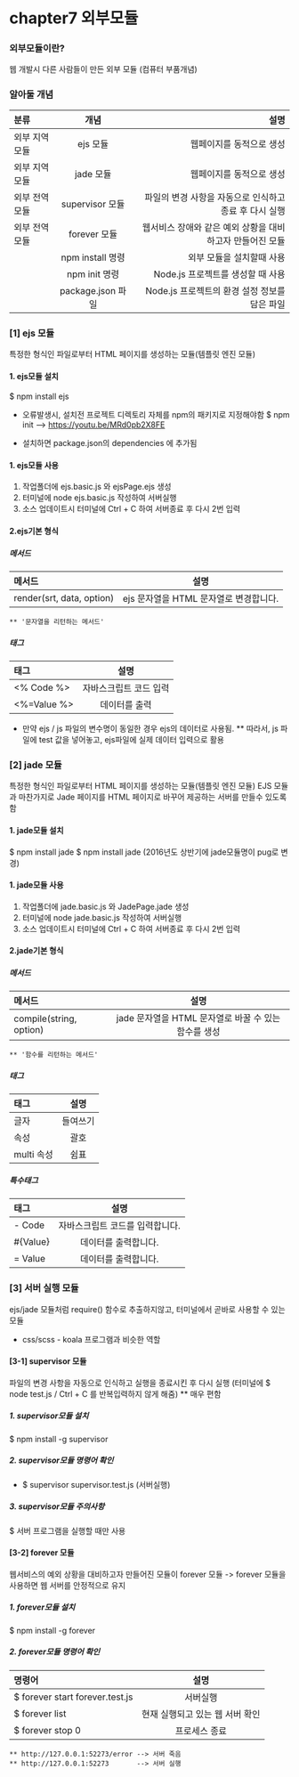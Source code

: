 # chapter7 외부모듈


### 외부모듈이란?
웹 개발시 다른 사람들이 만든 외부 모듈 (컴퓨터 부품개념)
### 알아둘 개념
| 분류 | 개념 | 설명 |
| :-------- | :--------: | --------: |
| 외부 지역 모듈 | ejs 모듈 | 웹페이지를 동적으로 생성 |
| 외부 지역 모듈 | jade 모듈 | 웹페이지를 동적으로 생성 |
| 외부 전역 모듈 | supervisor 모듈 | 파일의 변경 사항을 자동으로 인식하고 종료 후 다시 실행 |
| 외부 전역 모듈 | forever 모듈 | 웹서비스 장애와 같은 예외 상황을 대비하고자 만들어진 모듈 |
|  | npm install 명령 | 외부 모듈을 설치할때 사용 |
|  | npm init 명령 | Node.js 프로젝트를 생성할 때 사용 |
|  | package.json 파일 | Node.js 프로젝트의 환경 설정 정보를 담은 파일  |


### [1] ejs 모듈
특정한 형식인 파일로부터 HTML 페이지를 생성하는 모듈(템플릿 엔진 모듈)

#### 1. ejs모듈 설치
$ npm install ejs

* 오류발생시, 설치전 프로젝트 디렉토리 자체를 npm의 패키지로 지정해야함
$ npm init
--> https://youtu.be/MRd0pb2X8FE

* 설치하면 package.json의 dependencies 에 추가됨


#### 1. ejs모듈 사용
1. 작업폴더에 ejs.basic.js 와 ejsPage.ejs 생성
2. 터미널에 node ejs.basic.js 작성하여 서버실행
3. 소스 업데이트시 터미널에 Ctrl + C 하여 서버종료 후 다시 2번 입력

#### 2.ejs기본 형식

##### 메서드
| 메서드 | 설명 | 
| :-------- | :--------: | 
| render(srt, data, option) | ejs 문자열을 HTML 문자열로 변경합니다. | 

    ** '문자열을 리턴하는 메서드'

##### 태그 
| 태그 | 설명 | 
| :-------- | :--------: | 
| <% Code %> | 자바스크립트 코드 입력 | 
| <%=Value %> | 데이터를 출력 | 

* 만약 ejs / js 파일의 변수명이 동일한 경우 ejs의 데이터로 사용됨.
** 따라서, js 파일에 test 값을 넣어놓고, ejs파일에 실제 데이터 입력으로 활용


### [2] jade 모듈
특정한 형식인 파일로부터 HTML 페이지를 생성하는 모듈(템플릿 엔진 모듈)
EJS 모듈과 마찬가지로 Jade 페이지를 HTML 페이지로 바꾸어 제공하는 서버를 만들수 있도록 함

#### 1. jade모듈 설치
$ npm install jade
$ npm install jade (2016년도 상반기에 jade모듈명이 pug로 변경)

#### 1. jade모듈 사용
1. 작업폴더에 jade.basic.js 와 JadePage.jade 생성
2. 터미널에 node jade.basic.js 작성하여 서버실행
3. 소스 업데이트시 터미널에 Ctrl + C 하여 서버종료 후 다시 2번 입력

#### 2.jade기본 형식

##### 메서드
| 메서드 | 설명 | 
| :-------- | :--------: | 
| compile(string, option) | jade 문자열을 HTML 문자열로 바꿀 수 있는 함수를 생성 | 

    ** '함수를 리턴하는 메서드'

##### 태그 
| 태그 | 설명 | 
| :-------- | :--------: | 
| 글자 | 들여쓰기 | 
| 속성 | 괄호 | 
| multi 속성 | 쉼표 | 

##### 특수태그 
| 태그 | 설명 | 
| :-------- | :--------: | 
| - Code | 자바스크립트 코드를 입력합니다. | 
| #{Value} | 데이터를 출력합니다. | 
| = Value | 데이터를 출력합니다. | 



### [3] 서버 실행 모듈
ejs/jade 모듈처럼 require() 함수로 추출하지않고, 
터미널에서 곧바로 사용할 수 있는 모듈
* css/scss - koala 프로그램과 비슷한 역할

#### [3-1] supervisor 모듈
파일의 변경 사항을 자동으로 인식하고 실행을 종료시킨 후 다시 실행
(터미널에 $ node test.js / Ctrl + C 를 반복입력하지 않게 해줌)
** 매우 편함
##### 1. supervisor모듈 설치
$ npm install -g supervisor

##### 2. supervisor모듈 명령어 확인
* $ supervisor supervisor.test.js (서버실행)

##### 3. supervisor모듈 주의사항
$ 서버 프로그램을 실행할 때만 사용 

#### [3-2] forever 모듈
웹서비스의 예외 상황을 대비하고자 만들어진 모듈이 forever 모듈
-> forever 모듈을 사용하면 웹 서버를 안정적으로 유지

##### 1. forever모듈 설치
$ npm install -g forever

##### 2. forever모듈 명령어 확인
| 명령어 | 설명 | 
| :-------- | :--------: | 
| $ forever start forever.test.js | 서버실행 | 
| $ forever list | 현재 실행되고 있는 웹 서버 확인 | 
| $ forever stop 0 | 프로세스 종료 | 

    ** http://127.0.0.1:52273/error --> 서버 죽음
    ** http://127.0.0.1:52273       --> 서버 실행

